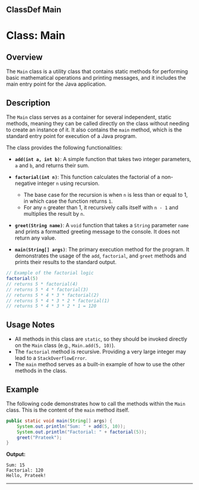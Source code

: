 ## ClassDef Main
# Class: Main

## Overview

The `Main` class is a utility class that contains static methods for performing basic mathematical operations and printing messages, and it includes the main entry point for the Java application.

## Description

The `Main` class serves as a container for several independent, static methods, meaning they can be called directly on the class without needing to create an instance of it. It also contains the `main` method, which is the standard entry point for execution of a Java program.

The class provides the following functionalities:

-   **`add(int a, int b)`**: A simple function that takes two integer parameters, `a` and `b`, and returns their sum.

-   **`factorial(int n)`**: This function calculates the factorial of a non-negative integer `n` using recursion.
    -   The base case for the recursion is when `n` is less than or equal to 1, in which case the function returns `1`.
    -   For any `n` greater than 1, it recursively calls itself with `n - 1` and multiplies the result by `n`.

-   **`greet(String name)`**: A `void` function that takes a `String` parameter `name` and prints a formatted greeting message to the console. It does not return any value.

-   **`main(String[] args)`**: The primary execution method for the program. It demonstrates the usage of the `add`, `factorial`, and `greet` methods and prints their results to the standard output.

```java
// Example of the factorial logic
factorial(5)
// returns 5 * factorial(4)
// returns 5 * 4 * factorial(3)
// returns 5 * 4 * 3 * factorial(2)
// returns 5 * 4 * 3 * 2 * factorial(1)
// returns 5 * 4 * 3 * 2 * 1 = 120
```

## Usage Notes

-   All methods in this class are `static`, so they should be invoked directly on the `Main` class (e.g., `Main.add(5, 10)`).
-   The `factorial` method is recursive. Providing a very large integer may lead to a `StackOverflowError`.
-   The `main` method serves as a built-in example of how to use the other methods in the class.

## Example

The following code demonstrates how to call the methods within the `Main` class. This is the content of the `main` method itself.

```java
public static void main(String[] args) {
    System.out.println("Sum: " + add(5, 10));
    System.out.println("Factorial: " + factorial(5));
    greet("Prateek");
}
```

**Output:**

```
Sum: 15
Factorial: 120
Hello, Prateek!
```

***

